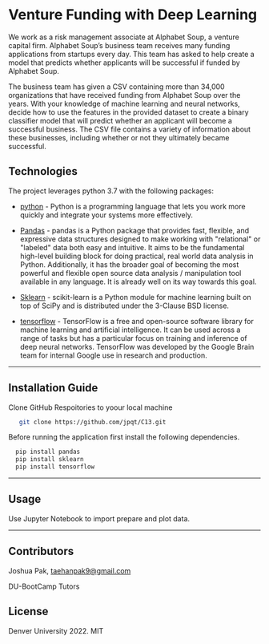 # Venture Funding with Deep Learning
We work as a risk management associate at Alphabet Soup, a venture capital firm. Alphabet Soup’s business team receives many funding applications from startups every day. This team has asked to help  create a model that predicts whether applicants will be successful if funded by Alphabet Soup.

The business team has given a CSV containing more than 34,000 organizations that have received funding from Alphabet Soup over the years. With your knowledge of machine learning and neural networks,  decide how to use the features in the provided dataset to create a binary classifier model that will predict whether an applicant will become a successful business. The CSV file contains a variety of information about these businesses, including whether or not they ultimately became successful.
## Technologies

The project leverages python 3.7 with the following packages:

* [python](https://www.python.org/) - Python is a programming language that lets you work more quickly and integrate your systems more effectively.

* [Pandas](https://github.com/pandas-dev/pandas) - pandas is a Python package that provides fast, flexible, and expressive data structures designed to make working with "relational" or "labeled" data both easy and intuitive. It aims to be the fundamental high-level building block for doing practical, real world data analysis in Python. Additionally, it has the broader goal of becoming the most powerful and flexible open source data analysis / manipulation tool available in any language. It is already well on its way towards this goal.

* [Sklearn](https://github.com/scikit-learn/scikit-learn) - scikit-learn is a Python module for machine learning built on top of SciPy and is distributed under the 3-Clause BSD license.

* [tensorflow](https://www.tensorflow.org/) - TensorFlow is a free and open-source software library for machine learning and artificial intelligence. It can be used across a range of tasks but has a particular focus on training and inference of deep neural networks. TensorFlow was developed by the Google Brain team for internal Google use in research and production.


---

## Installation Guide

Clone GitHub Respoitories to yoour local machine

```sh
   git clone https://github.com/jpqt/C13.git
 ```

Before running the application first install the following dependencies.

```python
  pip install pandas
  pip install sklearn
  pip install tensorflow
```

---

## Usage


Use Jupyter Notebook to import prepare and plot data.


---

## Contributors


Joshua Pak, taehanpak9@gmail.com

DU-BootCamp Tutors

## License

Denver University 2022.
MIT
